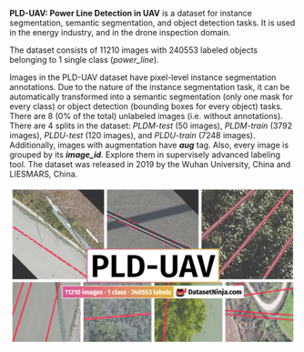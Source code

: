 **PLD-UAV: Power Line Detection in UAV** is a dataset for instance segmentation, semantic segmentation, and object detection tasks. It is used in the energy industry, and in the drone inspection domain. 

The dataset consists of 11210 images with 240553 labeled objects belonging to 1 single class (*power_line*).

Images in the PLD-UAV dataset have pixel-level instance segmentation annotations. Due to the nature of the instance segmentation task, it can be automatically transformed into a semantic segmentation (only one mask for every class) or object detection (bounding boxes for every object) tasks. There are 8 (0% of the total) unlabeled images (i.e. without annotations). There are 4 splits in the dataset: *PLDM-test* (50 images), *PLDM-train* (3792 images), *PLDU-test* (120 images), and *PLDU-train* (7248 images). Additionally, images with augmentation have ***aug*** tag. Also, every image is grouped by its ***image_id***. Explore them in supervisely advanced labeling tool. The dataset was released in 2019 by the Wuhan University, China and LIESMARS, China.

<img src="https://github.com/dataset-ninja/pld-uav/raw/main/visualizations/poster.png">
